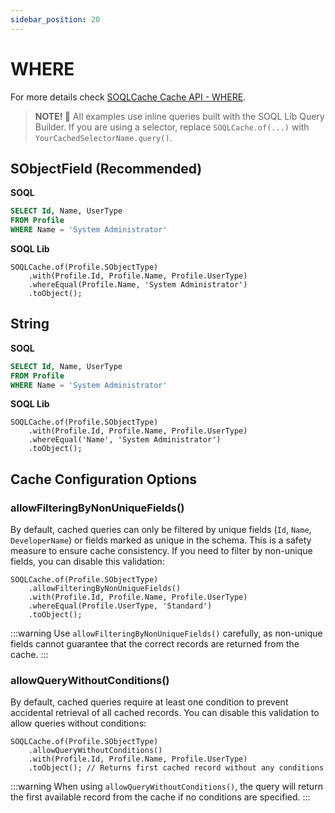 ```yaml
---
sidebar_position: 20
---
```


# WHERE

For more details check [SOQLCache Cache API - WHERE](../api/soql-cache.md#where).

> **NOTE! 🚨**
> All examples use inline queries built with the SOQL Lib Query Builder.
> If you are using a selector, replace `SOQLCache.of(...)` with `YourCachedSelectorName.query()`.

## SObjectField (Recommended)

**SOQL**

```sql title="Standard SOQL Query"
SELECT Id, Name, UserType
FROM Profile
WHERE Name = 'System Administrator'
```

**SOQL Lib**

```apex title="Using SObjectField (Type-Safe)"
SOQLCache.of(Profile.SObjectType)
    .with(Profile.Id, Profile.Name, Profile.UserType)
    .whereEqual(Profile.Name, 'System Administrator')
    .toObject();
```

## String

**SOQL**

```sql title="Standard SOQL Query"
SELECT Id, Name, UserType
FROM Profile
WHERE Name = 'System Administrator'
```

**SOQL Lib**

```apex title="Using String Field Name"
SOQLCache.of(Profile.SObjectType)
    .with(Profile.Id, Profile.Name, Profile.UserType)
    .whereEqual('Name', 'System Administrator')
    .toObject();
```

## Cache Configuration Options

### allowFilteringByNonUniqueFields()

By default, cached queries can only be filtered by unique fields (`Id`, `Name`, `DeveloperName`) or fields marked as unique in the schema. This is a safety measure to ensure cache consistency. If you need to filter by non-unique fields, you can disable this validation:

```apex title="Allow Filtering by Non-Unique Fields"
SOQLCache.of(Profile.SObjectType)
    .allowFilteringByNonUniqueFields()
    .with(Profile.Id, Profile.Name, Profile.UserType)
    .whereEqual(Profile.UserType, 'Standard')
    .toObject();
```

:::warning
Use `allowFilteringByNonUniqueFields()` carefully, as non-unique fields cannot guarantee that the correct records are returned from the cache.
:::

### allowQueryWithoutConditions()

By default, cached queries require at least one condition to prevent accidental retrieval of all cached records. You can disable this validation to allow queries without conditions:

```apex title="Allow Query Without Conditions"
SOQLCache.of(Profile.SObjectType)
    .allowQueryWithoutConditions()
    .with(Profile.Id, Profile.Name, Profile.UserType)
    .toObject(); // Returns first cached record without any conditions
```

:::warning
When using `allowQueryWithoutConditions()`, the query will return the first available record from the cache if no conditions are specified.
:::

